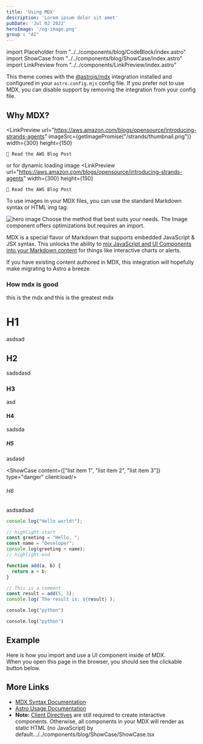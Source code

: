 ```yaml
---
title: 'Using MDX'
description: 'Lorem ipsum dolor sit amet'
pubDate: 'Jul 02 2022'
heroImage: '/og-image.png'
group : "AI"
---
```


import Placeholder from "../../components/blog/CodeBlock/index.astro"
import ShowCase from "../../components/blog/ShowCase/index.astro"
import LinkPreview from "../../components/LinkPreview/index.astro"


This theme comes with the [@astrojs/mdx](https://docs.astro.build/en/guides/integrations-guide/mdx/) integration installed and configured in your `astro.config.mjs` config file. If you prefer not to use MDX, you can disable support by removing the integration from your config file.

## Why MDX?


 <LinkPreview 
    url="https://aws.amazon.com/blogs/opensource/introducing-strands-agents"
    imageSrc={getImagePromise("/strands/thumbnail.png")}
    width={300}
    height={150}
  >
    🚀 Read the AWS Blog Post
  </LinkPreview>

  or 
for dynamic loading image
   <LinkPreview 
    url="https://aws.amazon.com/blogs/opensource/introducing-strands-agents"
    width={300}
    height={150}
  >
    🚀 Read the AWS Blog Post
  </LinkPreview>

To use images in your MDX files, you can use the standard Markdown syntax or HTML img tag:

![hero image](https://encrypted-tbn0.gstatic.com/images?q=tbn:ANd9GcRmCy16nhIbV3pI1qLYHMJKwbH2458oiC9EmA&s)
Choose the method that best suits your needs. The Image component offers optimizations but requires an import.

MDX is a special flavor of Markdown that supports embedded JavaScript & JSX syntax. This unlocks the ability to [mix JavaScript and UI Components into your Markdown content](https://docs.astro.build/en/guides/markdown-content/#mdx-features) for things like interactive charts or alerts.

If you have existing content authored in MDX, this integration will hopefully make migrating to Astro a breeze.


### How mdx is good

this is the mdx and this is the greatest mdx


# H1

asdsad

## H2

sadsdasd

### H3

asd

#### H4

sadsda

##### H5

asdasd



<ShowCase content={["list item 1", "list item 2", "list item 3"]} type="danger" client:load/>


###### H6

asdsadsad

<Placeholder>

```js showLineNumbers {1-3} /The result is/ caption="some js code" title="title.JS"
console.log("Hello world!");

// highlight-start
const greeting = "Hello, ";
const name = "Developer";
console.log(greeting + name);
// highlight-end

function add(a, b) {
  return a + b;
}

// This is a comment
const result = add(5, 3);
console.log(`The result is: ${result}`);
```

```python title="bar.py"
console.log("python")
```

```python title="bar2.py"
console.log("python")
```
</Placeholder>

## Example

Here is how you import and use a UI component inside of MDX.  
When you open this page in the browser, you should see the clickable button below.



## More Links

- [MDX Syntax Documentation](https://mdxjs.com/docs/what-is-mdx)
- [Astro Usage Documentation](https://docs.astro.build/en/guides/markdown-content/#markdown-and-mdx-pages)
- **Note:** [Client Directives](https://docs.astro.build/en/reference/directives-reference/#client-directives) are still required to create interactive components. Otherwise, all components in your MDX will render as static HTML (no JavaScript) by default.../../components/blog/ShowCase/ShowCase.tsx
